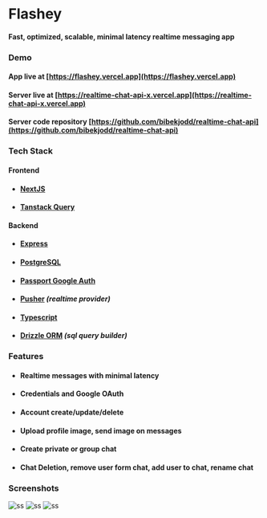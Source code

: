 # Flashey

#### Fast, optimized, scalable, minimal latency realtime messaging app

### Demo

#### App live at [https://flashey.vercel.app](https://flashey.vercel.app)

#### Server live at [https://realtime-chat-api-x.vercel.app](https://realtime-chat-api-x.vercel.app)

#### Server code repository [https://github.com/bibekjodd/realtime-chat-api](https://github.com/bibekjodd/realtime-chat-api)

### Tech Stack

#### Frontend

- #### [NextJS](https://nextjs.org/)
- #### [Tanstack Query](https://tanstack.com/query/latest)

#### Backend

- #### [Express](http://expressjs.com/)
- #### [PostgreSQL](https://www.postgresql.org/)
- #### [Passport Google Auth](https://www.passportjs.org/)
- #### [Pusher](https://pusher.com/) <em>(realtime provider)</em>
- #### [Typescript](https://www.typescriptlang.org/)
- #### [Drizzle ORM](https://orm.drizzle.team/) <em>(sql query builder)</em>

### Features

- #### Realtime messages with minimal latency
- #### Credentials and Google OAuth
- #### Account create/update/delete
- #### Upload profile image, send image on messages
- #### Create private or group chat
- #### Chat Deletion, remove user form chat, add user to chat, rename chat

### Screenshots

![ss](https://i.postimg.cc/C5FkKyCb/Screenshot-2024-04-11-213628.png)
![ss](https://i.postimg.cc/QMXNBX94/Screenshot-2024-04-11-213233.png)
![ss](https://i.postimg.cc/J0tvvFy5/Screenshot-2024-04-11-213457.png)
